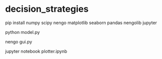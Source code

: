 # decision_strategies

pip install numpy scipy nengo matplotlib seaborn pandas nengolib jupyter

python model.py

nengo gui.py

jupyter notebook plotter.ipynb